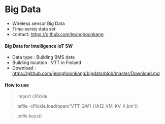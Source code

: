 # Big Data
  - Wireless sensor Big Data
  - Time-sereis data set 
  - contact: https://github.com/jeonghoonkang
  
#### Big Data for Intelligence IoT SW
 - Data type : Building BMS data 
 - Building location : VTT in Finland
 - Download : https://github.com/jeonghoonkang/bigdata/blob/master/Download.md

#### How to use

> import cPickle

> tsfile=cPickle.load(open('VTT_GW1_HA12_VM_KV_K.bin'))

> tsfile.keys()
